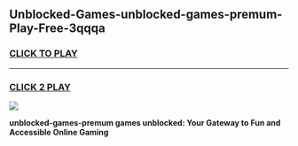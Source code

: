 
## Unblocked-Games-unblocked-games-premum-Play-Free-3qqqa
<h3>
<a href="https://premium76.site?title=unblocked-games-premum&ref=18A1">CLICK TO PLAY</a></h3>
<hr>

<h3>
<a href="https://premium76.site?title=unblocked-games-premum&ref=18A1">CLICK 2 PLAY</a>
  
</h3>

<a href="https://premium76.site?title=unblocked-games-premum&ref=18A1"><img src="https://clearcache.store/games.png"></a>


**unblocked-games-premum games unblocked: Your Gateway to Fun and Accessible Online Gaming**
